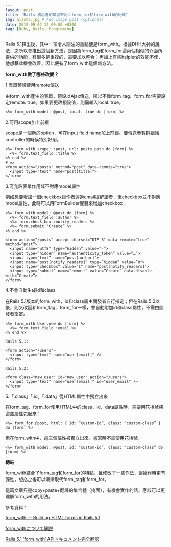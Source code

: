 ```yaml
---
layout: post
title: "Rails 初心者的學習筆記：form_for和form_with的比較"
img: alaska.jpg # Add image post (optional)
date: 2019-09-02 12:00:00 +0300
tag: [Ruby, Rails, Programing]
---
```

Rails 5.1釋出後，其中一項令人關注的重點便是form_with。根據DHH大神的說法，之所以會推出這個新方法，是因為form_tag和form_for這兩個相似的介面所提供的功能，有很多是重複的，需要加以整合；再加上有些helpler的效能不佳，他想藉此機會改善，因此便有了form_with這個新方法。

**form_with做了哪些改變？**

1.表單預設使用remote傳送

由form_with產生的表單，預設以Ajax傳送，所以不像form_tag、form_for需要設定remote: true。如果要更改預設值，則需輸入local: true。
```
<%= form_with model: @post, local: true do |form| %>
```

2.可用scope加上前綴

scope是一個新的option，可在input field name加上前綴。要傳送參數群組給controller的時候特別好用。
```
<%= form_with scope: :post, url: posts_path do |form| %>   
  <%= form.text_field :title %> 
<% end %>  
# => 
<form action="/posts" method="post" data-remote="true">   
  <input type="text" name="post[title]"> 
</form>
```

3.可允許表單作用域不對應model屬性

例如想要增加一個checkbox讓作者透過email提醒讀者，但checkbox並不對應model屬性，此時可以用FormBuilder實體來增加checkbox：
```
<%= form_with model: @post do |form| %>
  <%= form.text_field :author %>
  <%= form.check_box :notify_readers %>
  <%= form.submit “Create” %>
<% end %>

<form action=”/posts” accept-charset=”UTF-8" data-remote=”true” method=”post”>
  <input name=”utf8" type=”hidden” value=”✓”>
  <input type=”hidden” name=”authenticity_token” value=”…”>
  <input type=”text” name=”post[author]”>
  <input name=”post[notify_readers]” type=”hidden” value=”0">
  <input type=”checkbox” value=”1" name=”post[notify_readers]”>
  <input type=”submit” name=”commit” value=”Create” data-disable-with=”Create”>
</form>
```

4.不會自動生成id和class

在Rails 5.1版本的form_with，id和class需由開發者自行指定；但在Rails 5.2以後，則又改回和form_tag、form_for一樣，會自動附加id和class屬性，不需由開發者指定。
```
<%= form_with User.new do |form| %>
  <%= form.text_field :email %>
<% end %>

Rails 5.1:

<form action="/users">
  <input type="text" name="user[email]" />
</form>

Rails 5.2:

<form class="new_user" id="new_user" action="/users">
  <input type="text" name="user[email]" id="user_email" />
</form>
```

5.「:class」「:id」「:data」從HTML屬性中獨立出來

在form_tag、form_for使用HTML中的class、id、data屬性時，需要用花括號將這些屬性包起來：
```
<%= form_for @post, html: { id: “custom-id”, class: “custom-class” } do |form| %>
```

但在form_with中，這三個屬性被獨立出來，書寫時不需使用花括號。
```
<%= form_with model: @post, id: “custom-id”, class: “custom-class” do |form| %>
```

**總結**

form_with結合了form_tag和form_for的特點，且修改了一些作法，讓操作時更有彈性，想必之後可以漸漸取代form_tag和form_for。

這篇文章只是copy+paste+翻譯的集合體（掩面），有機會實作的話，應該可以更理解form_with的用法。

參考資料：

[form_with — Building HTML forms in Rails 5.1](https://medium.com/@tinchorb/form-with-building-html-forms-in-rails-5-1-f30bd60ef52d)

[form_withについて解説](https://web-camp.io/magazine/archives/17665)

[Rails 5.1 ‘form_with’ APIドキュメント完全翻訳](https://techracho.bpsinc.jp/hachi8833/2017_05_01/39502)